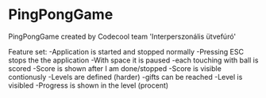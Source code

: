 ﻿# PingPongGame
PingPongGame created by Codecool team 'Interperszonális ütvefúró'

Feature set:
-Application is started and stopped normally
-Pressing ESC stops the the application
-With space it is paused
-each touching with ball is scored
-Score is shown after I am done/stopped
-Score is visible contionusly
-Levels are defined (harder)
-gifts can be reached
-Level is visibled
-Progress is shown in the level (procent)
